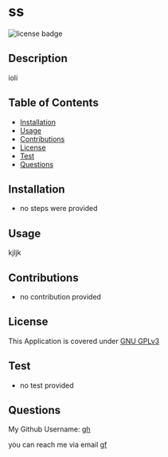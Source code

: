 # ss

![license badge](https://img.shields.io/badge/GNU%20GPLv3--blue)
  
## Description
  
ioli
  
## Table of Contents

- [Installation](#installation)
- [Usage](#usage)
- [Contributions](#contributions)
- [License](#license)
- [Test](#test)
- [Questions](#questions)
  
## Installation
  
- no steps were provided

  
## Usage
  
kjljk

## Contributions
  
- no contribution provided


## License

This Application is covered under [GNU GPLv3](https://choosealicense.com/licenses/gpl-3.0/)

## Test
  
- no test provided


## Questions

My Github Username: [gh](https://github.com/gh)

you can reach me via email [gf](mailto:gf)


